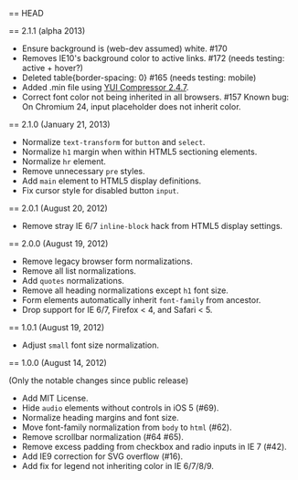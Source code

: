 == HEAD

== 2.1.1 (alpha 2013)

* Ensure background is (web-dev assumed) white. #170
* Removes IE10's background color to active links. #172
  (needs testing: active + hover?)
* Deleted table{border-spacing: 0} #165
  (needs testing: mobile)
* Added .min file using [YUI Compressor 2.4.7](http://refresh-sf.com/yui/#output).
* Correct font color not being inherited in all browsers. #157
  Known bug: On Chromium 24, input placeholder does not inherit color.

== 2.1.0 (January 21, 2013)

* Normalize `text-transform` for `button` and `select`.
* Normalize `h1` margin when within HTML5 sectioning elements.
* Normalize `hr` element.
* Remove unnecessary `pre` styles.
* Add `main` element to HTML5 display definitions.
* Fix cursor style for disabled button `input`.

== 2.0.1 (August 20, 2012)

* Remove stray IE 6/7 `inline-block` hack from HTML5 display settings.

== 2.0.0 (August 19, 2012)

* Remove legacy browser form normalizations.
* Remove all list normalizations.
* Add `quotes` normalizations.
* Remove all heading normalizations except `h1` font size.
* Form elements automatically inherit `font-family` from ancestor.
* Drop support for IE 6/7, Firefox < 4, and Safari < 5.

== 1.0.1 (August 19, 2012)

* Adjust `small` font size normalization.

== 1.0.0 (August 14, 2012)

(Only the notable changes since public release)

* Add MIT License.
* Hide `audio` elements without controls in iOS 5 (#69).
* Normalize heading margins and font size.
* Move font-family normalization from `body` to `html` (#62).
* Remove scrollbar normalization (#64 #65).
* Remove excess padding from checkbox and radio inputs in IE 7 (#42).
* Add IE9 correction for SVG overflow (#16).
* Add fix for legend not inheriting color in IE 6/7/8/9.
